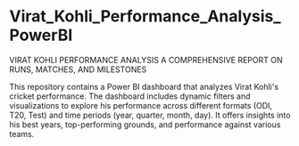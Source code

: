 # Virat_Kohli_Performance_Analysis_PowerBI
VIRAT KOHLI PERFORMANCE ANALYSIS A COMPREHENSIVE REPORT ON RUNS, MATCHES, AND MILESTONES

This repository contains a Power BI dashboard that analyzes Virat Kohli's cricket performance. The dashboard includes dynamic filters and visualizations to explore his performance across different formats (ODI, T20, Test) and time periods (year, quarter, month, day). It offers insights into his best years, top-performing grounds, and performance against various teams.
